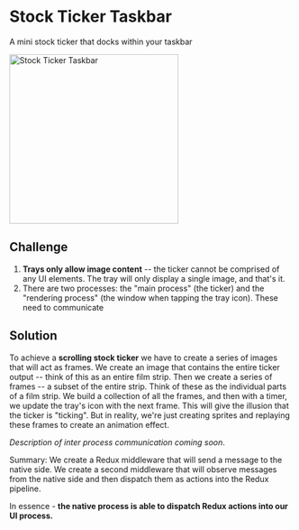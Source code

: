 # Stock Ticker Taskbar

A mini stock ticker that docks within your taskbar

<img width="300" alt="Stock Ticker Taskbar"
src="https://cloud.githubusercontent.com/assets/656630/21597751/e1860034-d11d-11e6-8bfd-72cd2b94dd08.gif" />

## Challenge

1. **Trays only allow image content** -- the ticker cannot be comprised of any UI elements. The tray will only display a single image, and that's it.
2. There are two processes: the "main process" (the ticker) and the "rendering process" (the window when tapping the tray icon). These need to communicate

## Solution

To achieve a **scrolling stock ticker** we have to create a series of images that will act as frames. We create an image that contains the entire ticker output -- think of this as an entire film strip. Then we create a series of frames -- a subset of the entire strip. Think of these as the individual parts of a film strip. We build a collection of all the frames, and then with a timer, we update the tray's icon with the next frame. This will give the illusion that the ticker is "ticking". But in reality, we're just creating sprites and replaying these frames to create an animation effect.


_Description of inter process communication coming soon_.

Summary: We create a Redux middleware that will send a message to the native side. We create a second middleware that will observe messages from the native side and then dispatch them as actions into the Redux pipeline.

In essence - **the native process is able to dispatch Redux actions into our UI process.**
